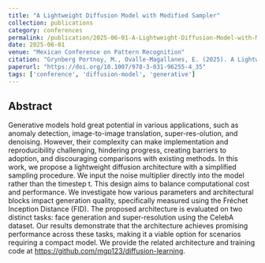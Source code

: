 ```yaml
---
title: "A Lightweight Diffusion Model with Modified Sampler"
collection: publications
category: conferences
permalink: /publication/2025-06-01-A-Lightweight-Diffusion-Model-with-Modified-Sampler
date: 2025-06-01
venue: "Mexican Conference on Pattern Recognition"
citation: "Grynberg Portnoy, M., Ovalle-Magallanes, E. (2025). A Lightweight Diffusion Model with Modified Sampler. In: López-Monroy, A.P., Rosales-Pérez, A., Carrasco-Ochoa, J.A., Martínez-Trinidad, J.F., Olvera-López, J.A. (eds) Pattern Recognition. MCPR 2025. Lecture Notes in Computer Science, vol 15715. Springer, Cham. https://doi.org/10.1007/978-3-031-96255-4_35"
paperurl: "https://doi.org/10.1007/978-3-031-96255-4_35"
tags: ['conference', 'diffusion-model', 'generative']
---
```


## Abstract

Generative models hold great potential in various applications, such as anomaly detection, image-to-image translation, super-res-olution, and denoising. However, their complexity can make implementation and reproducibility challenging, hindering progress, creating barriers to adoption, and discouraging comparisons with existing methods. In this work, we propose a lightweight diffusion architecture with a simplified sampling procedure. We input the noise multiplier directly into the model rather than the timestep t. This design aims to balance computational cost and performance. We investigate how various parameters and architectural blocks impact generation quality, specifically measured using the Fréchet Inception Distance (FID). The proposed architecture is evaluated on two distinct tasks: face generation and super-resolution using the CelebA dataset. Our results demonstrate that the architecture achieves promising performance across these tasks, making it a viable option for scenarios requiring a compact model. We provide the related architecture and training code at https://github.com/mgp123/diffusion-learning.